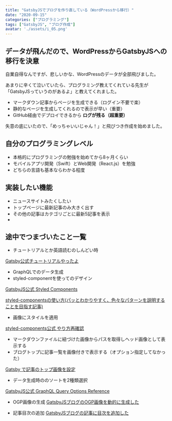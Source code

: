 ```yaml
---
title: "GatsbyJSでブログを作り直している（WordPressから移行）"
date: "2020-09-15"
categories: ["プログラミング"]
tags: ["GatsbyJS", "ブログ作成"]
avatar: './assets/i_05.png'
---
```


## データが飛んだので、WordPressからGatsbyJSへの移行を決意

自業自得なんですが、悲しいかな、WordPressのデータが全部飛びました。

あまりに辛くて泣いていたら、プログラミング教えてくれている先生が「GatsbyJSっていうのがあるよ」と教えてくれました。

* マークダウン記事からページを生成できる（ログイン不要で楽）
* 静的なページを生成してくれるので表示が早い（重要）
* GitHub経由でデプロイできるから **ログが残る（超重要）**

失意の底にいたので、「めっちゃいいじゃん！」と飛びつき作成を始めました。

## 自分のプログラミングレベル

* 本格的にプログラミングの勉強を始めてから8ヶ月くらい
* モバイルアプリ開発（Swift）とWeb開発（React.js）を勉強
* どちらの言語も基本ならわかる程度

## 実装したい機能

* ニュースサイトみたくしたい
* トップページに最新記事のみ大きく出す
* その他の記事はカテゴリごとに最新5記事を表示
* 

## 途中でつまづいたこと一覧

* チュートリアルとか英語読むのしんどい時

[Gatsby公式チュートリアルやったよ](https://qiita.com/irico/items/cf87eb29ecaf7e135fcd)

* GraphQLでのデータ生成
* styled-componentを使ってのデザイン

[GatsbyJS公式 Styled Components](https://www.gatsbyjs.com/docs/styled-components/)

[styled-componentsの使い方(パッとわかりやすく、色々なパターンを説明することを目指す記事)](https://gist.github.com/kenmori/60bf7b67819061f41ce960617c035955)



* 画像にスタイルを適用

[styled-components公式 やり方再確認](https://styled-components.com/docs/advanced#referring-to-other-components)

* マークダウンファイルに紐づけた画像からパスを取得しヘッド画像として表示する
* ブログトップに記事一覧を画像付きで表示する（オプション指定してなかった）

[Gatsby で記事のトップ画像を設定](https://suzukalight.com/2019-07-02-hero-image/)

* データ生成時ののソートを2種類選択

[GatsbyJS公式 GraphQL Query Options Reference](https://www.gatsbyjs.com/docs/graphql-reference/#sort)

* OGP画像の生成
[GatsbyJSブログのOGP画像を動的に生成した](https://rpf-noblog.com/2020-07-01/gatsby-ogp-image/)

* 記事目次の追加
[GatsbyJSブログの記事に目次を追加した](https://rpf-noblog.com/2020-05-03/gatsby-toc)